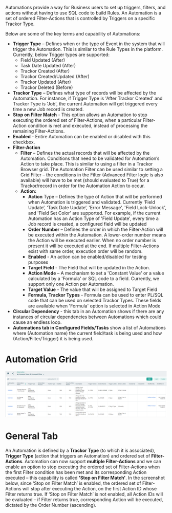 Automations provide a way for Business users to set up triggers, filters, and actions without having to use SQL code to build Rules. An Automation is a set of ordered Filter-Actions that is controlled by Triggers on a specific Trackor Type.  

Below are some of the key terms and capability of Automations:

- **Trigger Type** – Defines when or the type of Event in the system that will trigger the Automation. This is similar to the Rule Types in the platform. Currently, below Trigger types are supported:
  - Field Updated (After)
  - Task Date Updated (After)
  - Trackor Created (After)
  - Trackor Created/Updated (After)
  - Trackor Updated (After)
  - Trackor Deleted (Before)
- **Trackor Type** – Defines what type of records will be affected by the Automation. For instance, if Trigger Type is 'After Trackor Created' and Trackor Type is 'Job', the current Automation will get triggered every time a new Job record is created.
- **Stop on Filter Match** - This option allows an Automation to stop executing the ordered set of Filter-Actions, when a particular Filter-Action condition is met and executed, instead of processing the remaining Filter-Actions.
- **Enabled** - Entire Automation can be enabled or disabled with this checkbox.
- **Filter-Action**
  - **Filter** – Defines the actual records that will be affected by the Automation. Conditions that need to be validated for Automation’s Action to take place. This is similar to using a filter in a Trackor Browser grid. The Automation Filter can be used similar to setting a Grid Filter – the conditions in the Filter (Advanced Filter logic is also available) will have to be met (should evaluated to True) for a Trackor/record in order for the Automation Action to occur.
  - **Action:**
    - **Action** Type – Defines the type of Action that will be performed when Automation is triggered and validated. Currently ‘Field Update’, ‘Task Date Update’, 'Error Message', 'Field Lock-Unlock', and 'Field Set Color' are supported. For example, if the current Automation has an Action Type of 'Field Update', every time a Job record is created, a configured field will be updated
    - **Order Number** – Defines the order in which the Filter-Action will be executed within the Automation. A lower-order number means the Action will be executed earlier. When no order number is present it will be executed at the end. If multiple Filter-Actions exist with same order, execution order will be random.
    - **Enabled** - An action can be enabled/disabled for testing purposes
    - **Target Field** - The Field that will be updated in the Action.
    - **Action Mode** – A mechanism to set a 'Constant Value' or a value calculated by a 'Formula' or SQL code to a field. Currently, we support only one Action per Automation.
    - **Target Value** - The value that will be assigned to Target Field
    - **Formula, Trackor Types** - Formula can be used to enter PL/SQL code that can be used on selected Trackor Types. These fields are available when 'Formula' option is selected in Action Mode
- **Circular Dependency** - this tab in an Automation shows if there are any instances of circular dependencies between Automations which could cause an endless loop.
- **Automations tab in Configured Fields/Tasks** show a list of Automations where (Automation name) the current field/task is being used and how (Action/Filter/Trigger) it is being used.

# Automation Grid ##

![](https://github.com/IvLarionov/port/raw/master/image/automationGrid.png)

# General Tab #

An Automation is defined by a **Trackor Type** (to which it is associated), **Trigger Type** (action that triggers an Automation) and ordered set of **Filter-Actions**. Automation can now support **multiple Filter-Actions**  and we can enable an option to stop executing the ordered set of Filter-Actions when the first Filter condition has been met and its corresponding Action executed – this capability is called **'Stop on Filter Match'**.  In the screenshot below, since ‘Stop on Filter Match’ is enabled, the ordered set of Filter-Actions will stop after executing the Action, on the first Action ID whose Filter returns true. If ‘Stop on Filter Match’ is not enabled, all Action IDs will be evaluated – if Filter returns true, corresponding Action will be executed, dictated by the Order Number (ascending).